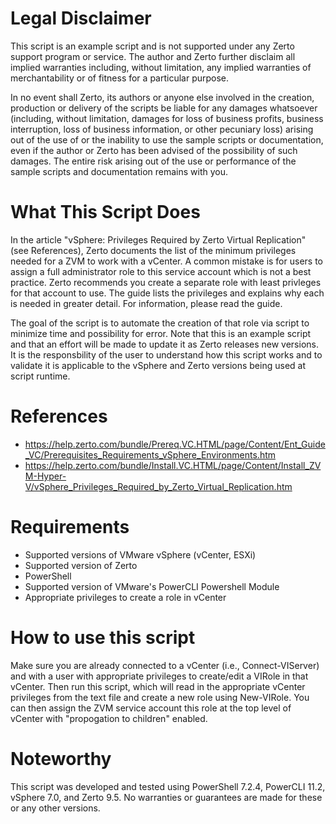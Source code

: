 # Legal Disclaimer
This script is an example script and is not supported under any Zerto support program or service. The author and Zerto further disclaim all implied warranties including, without limitation, any implied warranties of merchantability or of fitness for a particular purpose.

In no event shall Zerto, its authors or anyone else involved in the creation, production or delivery of the scripts be liable for any damages whatsoever (including, without limitation, damages for loss of business profits, business interruption, loss of business information, or other pecuniary loss) arising out of the use of or the inability to use the sample scripts or documentation, even if the author or Zerto has been advised of the possibility of such damages. The entire risk arising out of the use or performance of the sample scripts and documentation remains with you.

# What This Script Does

In the article "vSphere: Privileges Required by Zerto Virtual Replication" (see References), Zerto documents the list of the minimum privileges needed for a ZVM to work with a vCenter. A common mistake is for users to assign a full administrator role to this service account which is not a best practice. Zerto recommends you create a separate role with least privleges for that account to use. The guide lists the privileges and explains why each is needed in greater detail. For information, please read the guide.

The goal of the script is to automate the creation of that role via script to minimize time and possibility for error. Note that this is an example script and that an effort will be made to update it as Zerto releases new versions. It is the responsbility of the user to understand how this script works and to validate it is applicable to the vSphere and Zerto versions being used at script runtime.

# References
- https://help.zerto.com/bundle/Prereq.VC.HTML/page/Content/Ent_Guide_VC/Prerequisites_Requirements_vSphere_Environments.htm
- https://help.zerto.com/bundle/Install.VC.HTML/page/Content/Install_ZVM-Hyper-V/vSphere_Privileges_Required_by_Zerto_Virtual_Replication.htm

# Requirements
- Supported versions of VMware vSphere (vCenter, ESXi)
- Supported version of Zerto
- PowerShell
- Supported version of VMware's PowerCLI Powershell Module
- Appropriate privileges to create a role in vCenter

# How to use this script

Make sure you are already connected to a vCenter (i.e., Connect-VIServer) and with a user with appropriate privileges to create/edit a VIRole in that vCenter. Then run this script, which will read in the appropriate vCenter privileges from the text file and create a new role using New-VIRole. You can then assign the ZVM service account this role at the top level of vCenter with "propogation to children" enabled.

# Noteworthy

This script was developed and tested using PowerShell 7.2.4, PowerCLI 11.2, vSphere 7.0, and Zerto 9.5. No warranties or guarantees are made for these or any other versions.